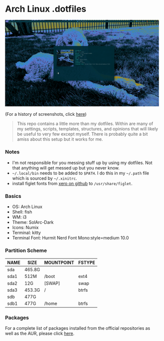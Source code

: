 # Arch Linux .dotfiles

![Screenshot](scrot.png)

(For a history of screenshots, click [here](https://github.com/cory-g/dots/tree/master/docs/Scrot_History.md))

> This repo contains a little more than my dotfiles. Within are many of my settings, scripts, templates, structures, and opinions that will likely be useful to very few except myself. There is probably quite a bit amiss about this setup but it works for me.

### Notes
- I'm not responsible for you messing stuff up by using my dotfiles. Not that anything will get messed up but you never know.
- `~/.local/bin` needs to be added to `$PATH`. I do this in my `~/.path` file which is sourced by `~/.xinitrc`.
- install figlet fonts from [xero on github](https://github.com/xero/figlet-fonts) to `/usr/share/figlet`.

### Basics
- OS: Arch Linux 
- Shell: fish 
- WM: i3 
- Theme: SolArc-Dark 
- Icons: Numix 
- Terminal: kitty 
- Terminal Font: Hurmit Nerd Font Mono:style=medium 10.0 

### Partition Scheme
| NAME | SIZE | MOUNTPOINT | FSTYPE |
|---|---|---|---|
| sda | 465.8G |   |   |
| sda1 | 512M | /boot | ext4 |
| sda2 | 12G | [SWAP] | swap |
| sda3 | 453.3G | / | btrfs |
| sdb | 477G |   |   |
| sdb1 | 477G | /home | btrfs |

### Packages
For a complete list of packages installed from the official repositories as well as the AUR, please click [here](https://github.com/cory-g/dots/tree/master/docs/Packages.md).

